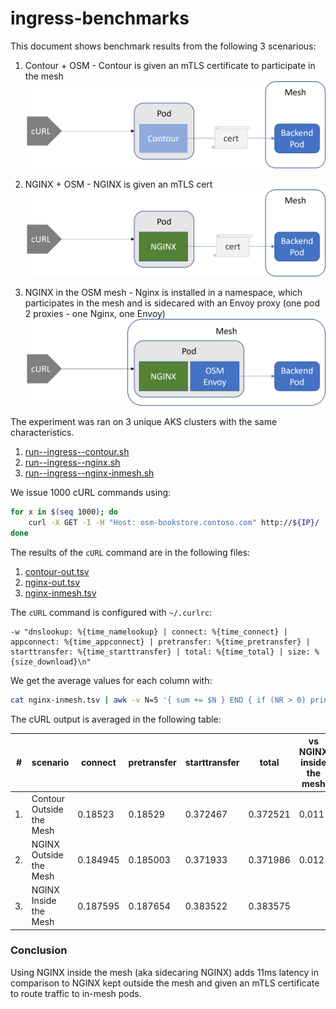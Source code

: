 # ingress-benchmarks

This document shows benchmark results from the following 3 scenarious:

1. Contour + OSM - Contour is given an mTLS certificate to participate in the mesh
![Contour + OSM](./images/contour-out.png "Contour + OSM")

2. NGINX + OSM - NGINX is given an mTLS cert
![Nginx + OSM](./images/nginx-out.png "NGINX + OSM")


3. NGINX in the OSM mesh - Nginx is installed in a namespace, which participates in the mesh and is sidecared with an Envoy proxy (one pod 2 proxies - one Nginx, one Envoy)
![NGINX inmesh](./images/nginx-inmesh.png "NGINX inmesh")


The experiment was ran on 3 unique AKS clusters with the same characteristics.
1. [run--ingress--contour.sh](./run--ingress--contour.sh)
2. [run--ingress--nginx.sh](./run--ingress--nginx.sh)
3. [run--ingress--nginx-inmesh.sh](./run--ingress--nginx-inmesh.sh)

We issue 1000 cURL commands using:
```bash
for x in $(seq 1000); do
    curl -X GET -I -H "Host: osm-bookstore.contoso.com" http://${IP}/
done
```

The results of the `cURL` command are in the following files:
1. [contour-out.tsv](./contour-out.tsv)
2. [nginx-out.tsv](./nginx-out.tsv)
3. [nginx-inmesh.tsv](./nginx-inmesh.tsv)

The `cURL` command is configured with `~/.curlrc`:
```shell
-w "dnslookup: %{time_namelookup} | connect: %{time_connect} | appconnect: %{time_appconnect} | pretransfer: %{time_pretransfer} | starttransfer: %{time_starttransfer} | total: %{time_total} | size: %{size_download}\n"
```
We get the average values for each column with:
```bash
cat nginx-inmesh.tsv | awk -v N=5 '{ sum += $N } END { if (NR > 0) print sum / NR }'
```

The cURL output is averaged in the following table:

| # | scenario | connect | pretransfer | starttransfer | total | vs NGINX inside the mesh |
|---|---|---|---|---|---|---|
|1. | Contour Outside the Mesh | 0.18523| 0.18529| 0.372467| 0.372521| 0.011 |
|2. | NGINX Outside the Mesh | 0.184945| 0.185003| 0.371933| 0.371986| 0.012 |
|3. | NGINX Inside the Mesh | 0.187595| 0.187654| 0.383522| 0.383575| |


### Conclusion
Using NGINX inside the mesh (aka sidecaring NGINX) adds 11ms latency in comparison to NGINX kept outside the mesh and given an mTLS certificate to route traffic to in-mesh pods.
